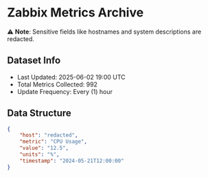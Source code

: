 # Zabbix Metrics Archive

⚠️ **Note**: Sensitive fields like hostnames and system descriptions are redacted.

## Dataset Info
- Last Updated: 2025-06-02 19:00 UTC
- Total Metrics Collected: 992
- Update Frequency: Every (1) hour

## Data Structure
```json
{
    "host": "redacted",
    "metric": "CPU Usage",
    "value": "12.5",
    "units": "%",
    "timestamp": "2024-05-21T12:00:00"
}
```
